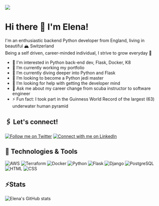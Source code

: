 ![](https://raw.githubusercontent.com/elenajp/elenajp/main/me_diving.png)

# Hi there 👋 I'm Elena!

I'm an enthusiastic backend Python developer from England, living in beautiful 🏔 Switzerland  
Being a self driven, career-minded individual, I strive to grow everyday 💪

- 🧐 I'm interested in Python back-end dev, Flask, Docker, K8
- 🔭 I’m currently working my portfolio
- 🌱 I’m currently diving deeper into Python and Flask
- 👯 I’m looking to become a Python jedi master
- 🤔 I’m looking for help with getting the developer mind
- 💬 Ask me about my career change from scuba instructor to software engineer
- ⚡ Fun fact: I took part in the Guinness World Record of the largest (63) underwater human pyramid

## 🖇️ Let's connect!

[![Follow me on Twitter](https://img.shields.io/twitter/url/https/twitter.com/Perez84Elena.svg?style=social&label=Follow)](https://twitter.com/Perez84Elena)
[![Connect with me on LinkedIn](https://img.shields.io/badge/Connect-%230077B5.svg?logo=linkedin&style=sociallabel=Connect)](https://www.linkedin.com/in/elena-perez-2a5890192/)

## 🔧 Technologies & Tools

![AWS](https://img.shields.io/badge/cloud-AWS-099D91?style=flat&logo=amazon-aws&logoColor=white&color=099D91) ![Terraform](https://img.shields.io/badge/Cloud-Terraform-099D91?style=flat&logo=terraform&logoColor=white&color=099D91) ![Docker](https://img.shields.io/badge/Tools-Docker-099D91?style=flat&logo=docker&logoColor=white&color=099D91) ![Python](https://img.shields.io/badge/code-python-099D91?style=flat&logo=python&logoColor=white&color=099D91) ![Flask](https://img.shields.io/badge/Framework-Flask-099D91?style=flat&logo=flask&logoColor=white&color=099D91) ![Django](https://img.shields.io/badge/Framework-Django-099D91?style=flat&logo=django&logoColor=white&color=099D91) ![PostgreSQL](https://img.shields.io/badge/Tools-PostgreSQL-099D91?style=flat&logo=PostgreSQL&logoColor=white&color=099D91) ![HTML](https://img.shields.io/badge/Code-HTML-099D91?style=flat&logo=html5&logoColor=white&color=099D91) ![CSS](https://img.shields.io/badge/Code-CSS-099D91?style=flat&logo=CSS3&logoColor=white&color=099D91)

## ⚡Stats

![Elena's GitHub stats](https://github-readme-stats.vercel.app/api?username=elenajp&show_icons=true&theme=tokyonight&hide_border=true)
